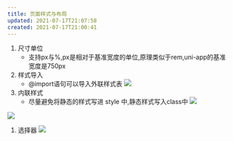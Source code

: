 ```yaml
---
title: 页面样式与布局
updated: 2021-07-17T21:07:58
created: 2021-07-17T21:00:41
---
```


1.  尺寸单位
    - 支持px与%,px是相对于基准宽度的单位,原理类似于rem,uni-app的基准宽度是750px
2.  样式导入
    - @import语句可以导入外联样式表
![](C:\Users\hvgub\AppData\Local\Temp\第一笔记本\pandoc/media/image1.png)
1.  内联样式
    - 尽量避免将静态的样式写进 style 中,静态样式写入class中
![](C:\Users\hvgub\AppData\Local\Temp\第一笔记本\pandoc/media/image2.png)

![](C:\Users\hvgub\AppData\Local\Temp\第一笔记本\pandoc/media/image3.png)
1.  选择器
![](C:\Users\hvgub\AppData\Local\Temp\第一笔记本\pandoc/media/image4.png)

